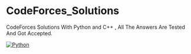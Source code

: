 # CodeForces_Solutions
CodeForces Solutions With Python and C++ , All The Answers Are Tested And Got Accepted.

[![Python](https://img.shields.io/badge/Python-yellow?logo=python&logoColor=white)](https://www.python.org/)
